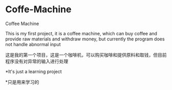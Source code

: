 # Coffe-Machine
Coffee Machine

This is my first project, it is a coffee machine, which can buy coffee and provide raw materials and withdraw money, but currently the program does not handle abnormal input

这是我的第一个项目，这是一个咖啡机，可以购买咖啡和提供原料和取钱，但目前程序没有对异常的输入进行处理

*It's just a learning project

*只是用来学习的
